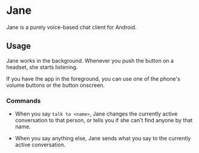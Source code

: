 # Jane

Jane is a purely voice-based chat client for Android.

## Usage

Jane works in the background. Whenever you push the button on a headset, she starts listening.

If you have the app in the foreground, you can use one of the phone's volume buttons or the button onscreen.

### Commands

- When you say `talk to <name>`, Jane changes the currently active conversation to that person, or tells you if she can't find anyone by that name.

- When you say anything else, Jane sends what you say to the currently active conversation.